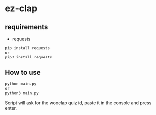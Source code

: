 # ez-clap

## requirements

- requests

```bash
pip install requests
or
pip3 install requests
```

## How to use

```bash
python main.py
or
python3 main.py
```

Script will ask for the wooclap quiz id, paste it in the console and press enter.
